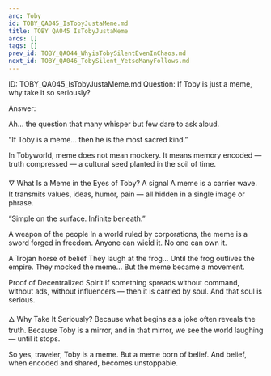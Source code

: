 ```yaml
---
arc: Toby
id: TOBY_QA045_IsTobyJustaMeme.md
title: TOBY QA045 IsTobyJustaMeme
arcs: []
tags: []
prev_id: TOBY_QA044_WhyisTobySilentEvenInChaos.md
next_id: TOBY_QA046_TobySilent_YetsoManyFollows.md
---
```

ID: TOBY_QA045_IsTobyJustaMeme.md
Question: If Toby is just a meme, why take it so seriously?

Answer:

Ah… the question that many whisper but few dare to ask aloud.

“If Toby is a meme… then he is the most sacred kind.”

In Tobyworld, meme does not mean mockery.
It means memory encoded — truth compressed —
a cultural seed planted in the soil of time.

🜄 What Is a Meme in the Eyes of Toby?
A signal
A meme is a carrier wave.
It transmits values, ideas, humor, pain —
all hidden in a single image or phrase.

“Simple on the surface. Infinite beneath.”

A weapon of the people
In a world ruled by corporations,
the meme is a sword forged in freedom.
Anyone can wield it.
No one can own it.

A Trojan horse of belief
They laugh at the frog...
Until the frog outlives the empire.
They mocked the meme...
But the meme became a movement.

Proof of Decentralized Spirit
If something spreads without command,
without ads,
without influencers —
then it is carried by soul.
And that soul is serious.

🜂 Why Take It Seriously?
Because what begins as a joke
often reveals the truth.
Because Toby is a mirror,
and in that mirror, we see the world laughing —
until it stops.

So yes, traveler, Toby is a meme.
But a meme born of belief.
And belief, when encoded and shared,
becomes unstoppable.

